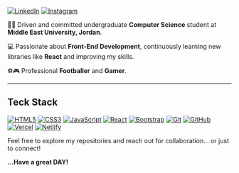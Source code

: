 [![LinkedIn](https://img.shields.io/badge/LinkedIn-orange?style=for-the-badge&logo=linkedin&logoColor=black)](https://www.linkedin.com/in/mohamedabdulrahmanyounis/) [![Instagram](https://img.shields.io/badge/Instagram-black?style=for-the-badge&logo=instagram&logoColor=orange)](https://www.instagram.com/Moyrith/)

👨‍🎓 Driven and committed undergraduate **Computer Science** student at **Middle East University, Jordan**.

💻 Passionate about **Front-End Development**, continuously learning new libraries like **React** and improving my skills.

⚽🎮 Professional **Footballer** and **Gamer**.

---

## Teck Stack  

[![HTML5](https://img.shields.io/badge/HTML5-E34F26?style=for-the-badge&logo=html5&logoColor=white)](https://developer.mozilla.org/en-US/docs/Web/HTML)
[![CSS3](https://img.shields.io/badge/CSS3-1572B6?style=for-the-badge&logo=css3&logoColor=white)](https://developer.mozilla.org/en-US/docs/Web/CSS)
[![JavaScript](https://img.shields.io/badge/JavaScript-F7DF1E?style=for-the-badge&logo=javascript&logoColor=black)](https://developer.mozilla.org/en-US/docs/Web/JavaScript)
[![React](https://img.shields.io/badge/React-61DAFB?style=for-the-badge&logo=react&logoColor=black)](https://reactjs.org/)
[![Bootstrap](https://img.shields.io/badge/Bootstrap-563D7C?style=for-the-badge&logo=bootstrap&logoColor=white)](https://getbootstrap.com/)
[![Git](https://img.shields.io/badge/Git-F05032?style=for-the-badge&logo=git&logoColor=white)](https://git-scm.com/)
[![GitHub](https://img.shields.io/badge/GitHub-181717?style=for-the-badge&logo=github&logoColor=white)](https://github.com/)
[![Vercel](https://img.shields.io/badge/Vercel-000000?style=for-the-badge&logo=vercel&logoColor=white)](https://vercel.com/)
[![Netlify](https://img.shields.io/badge/Netlify-00C7B7?style=for-the-badge&logo=netlify&logoColor=white)](https://www.netlify.com/)

Feel free to explore my repositories and reach out for collaboration... or just to connect!

**...Have a great DAY!**
